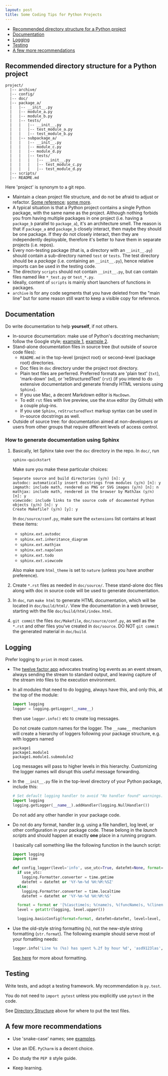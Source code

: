 ```yaml
---
layout: post
title: Some Coding Tips for Python Projects
---
```


* [Recommended directory structure for a Python project](#directory-structure)
* [Documentation](#documentation)
* [Logging](#logging)
* [Testing](#testing)
* [A few more recommendations](#recommendations)


## Recommended directory structure for a Python project
<a name="directory-structure"></a>

```
project/
  |-- archive/
  |-- config/
  |-- doc/
  |-- package_a/
  |   |-- __init__.py
  |   |-- module_a.py
  |   |-- module_b.py
  |   |-- tests/
  |   |   |-- __init__.py
  |   |   |-- test_module_a.py
  |   |   |-- test_module_b.py
  |   |-- subpackage_a/
  |   |   |-- __init__.py
  |   |   |-- module_c.py
  |   |   |-- module_d.py
  |   |   |-- tests/
  |   |   |   |-- __init__.py
  |   |   |   |-- test_module_c.py
  |   |   |   |-- test_module_d.py
  |-- scripts/
  |-- README.md
```

Here 'project' is synonym to a git repo.

- Maintain a clean project file structure, and do not be afraid to adjust or refactor. [Some reference](http://as.ynchrono.us/2007/12/filesystem-structure-of-python-project_21.html); [some more](http://stackoverflow.com/questions/193161/what-is-the-best-project-structure-for-a-python-application).
- A typical situation is that a Python project contains a single Python package, with the same name as the project. Although nothing forbids you from having multiple packages in one project (i.e. having a `package_b` parallel to `package_a`), it's an architecture smell. The reason is that if `package_a` and `package_b` closely interact, then maybe they should be one package. If they do not closely interact, then they are independently deployable, therefore it's better to have them in separate projects (i.e. repos).
- Every non-testing package (that is, a directory with an `__init__.py`) should contain a sub-directory named `test` or `tests`. The test directory should be a *package* (i.e. containing an `__init__.py`), hence relative imports can be used in the testing code.
- The directory `scripts` should not contain `__init__.py`, but can contain files named like `*_test.py` or `test_*.py`.
- Ideally, content of `scripts` is mainly short launchers of functions in packages.
- `archive` is for any code segments that you have deleted from the "main line" but for some reason still want to keep a visible copy for reference.


## Documentation
<a name="documentation"></a>

Do write documentation to help **yourself**, if not others. 

- In-source documentation: make use of Python's docstring mechanism;
  follow the Google style; [example 1](http://sphinxcontrib-napoleon.readthedocs.org/en/latest/example_google.html), [example 2](http://www.sphinx-doc.org/en/stable/ext/example_google.html#example-google).
- Stand-alone documentation files in source tree (but outside of source code files):
  - `README.md` in the top-level (project root) or second-level (package root) 
    directories.
  - Doc files in `doc` directory under the project root directory.
  - Plain text files are perferred. Preferred formats are 'plain text' (`txt`), 'mark-down' (`md`), or 'reStructuredText' (`rst`) (if you intend to do extensive documentation and generate friendly HTML versions using `Sphinx`).
  - If you use Mac, a decent Markdown editor is `MacDown`.
  - To edit `rst` files with live preview, use the `Atom` editor (by Github) with a couple plug-ins.
  - If you use `Sphinx`, `reStructuredText` markup syntax can be used in in-source docstrings as well.
- Outside of source tree: for documentation aimed at non-developers or users from other groups that require different levels of access control.

### How to generate documentation using Sphinx

1. Basically, let Sphinx take over the `doc` directory in the repo. In `doc/`, run

   ```
   sphinx-quickstart
   ```

   Make sure you make these particular choices:

   ```
   Separate source and build directories (y/n) [n]: y
   autodoc: automatically insert docstrings from modules (y/n) [n]: y
   imgmath: include math, rendered as PNG or SVG images (y/n) [n]: n
   mathjax: include math, rendered in the browser by MathJax (y/n) [n]: y
   viewcode: include links to the source code of documented Python objects (y/n) [n]: y
   Create Makefile? (y/n) [y]: y
   ```

   In `doc/source/conf.py`, make sure the `extensions` list contains at least these items:

   * `sphinx.ext.autodoc`
   * `sphinx.ext.inheritance_diagram`
   * `sphinx.ext.mathjax`
   * `sphinx.ext.napoleon`
   * `sphinx.ext.todo`
   * `sphinx.ext.viewcode`

   Also make sure `html_theme` is set to `nature` (unless you have another preference).

2. Create `*.rst` files as needed in `doc/source/`. These stand-alone doc files along with doc in source code will be used to generate documentation.

3. In `doc`, run `make html` to generate HTML documentation, which will be located in `doc/build/html/`. View the documentation in a web browser, starting with the file `doc/build/html/index.html`.

4. `git commit` the files `doc/Makefile`, `doc/source/conf.py`, as well as the `*.rst` and other files you've created in `doc/source`. DO NOT `git commit` the generated material in `doc/build`.


## Logging
<a name="logging"></a>

Prefer logging to `print` in most cases.

- The [twelve factor app](http://12factor.net/logs) advocates treating log events as an event stream, always sending the stream to standard output, and leaving capture of the stream into files to the execution environment.
- In all modules that need to do logging, always have this, and only this, at the top of the module:

  ```python
  import logging
  logger = logging.getLogger(__name__)
  ```

  then use `logger.info()` etc to create log messages.

  Do not create custom names for the logger. The `__name__` mechanism will create a hierarchy of loggers following your
package structure, e.g. with loggers named

  ```
  package1
  package1.module1
  package1.module1.submodule2
  ```

  Log messages will pass to higher levels in this hierarchy.
Customizing the logger names will disrupt this useful message forwarding.

- In the `__init__.py` file in the top-level directory of your Python package,
include this:

  ```python
  # Set default logging handler to avoid "No handler found" warnings.
  import logging
  logging.getLogger(__name__).addHandler(logging.NullHandler())
  ```

  Do not add any other handler in your package code.

- Do not do any format, handler (e.g. using a file handler), log level,
or other configuration in your package code. These belong in the *launch scripts* and should happen
at exactly **one** place in a running program.

  I basically call something like the following function in the launch script:

  ```python
  import logging
  import time

  def config_logger(level='info', use_utc=True, datefmt=None, format=None, **kwargs):
    if use_utc:
      logging.Formatter.converter = time.gmtime
      datefmt = datefmt or '%Y-%m-%d %H:%M:%SZ'
    else:
      logging.Formatter.converter = time.localtime
      datefmt = datefmt or '%Y-%m-%d %H:%M:%S'

    format = format or '[%(asctime)s; %(name)s, %(funcName)s, %(lineno)d; %(levelname)s]    %(message)s'
    level = getattr(logging, level.upper())

    logging.basicConfig(format=format, datefmt=datefmt, level=level, **kwargs)
  ```

- Use the old-style string formatting (`%`), not the new-style string formatting (`str.format`).
  The following example should serve most of your fomatting needs:

  ```python
  logger.info('Line %s (%s) has spent %.2f by hour %d', 'asd9123las', 'Huge Sale!', 28.97, 23) 
  ```

  [See here](https://pyformat.info) for more about formatting.


## Testing
<a name="testing"></a>


Write tests, and adopt a testing framework. My recommendation is `py.test`.

You do not need to `import pytest` unless you explicitly use `pytest` in the code.

See [Directory Structure](#directory-structure) above for where to put the test files.


## A few more recommendations
<a name="recommendations"></a>

- Use 'snake-case' names; see [examples](https://google.github.io/styleguide/pyguide.html?showone=Naming#Naming).

- Use an IDE. ``PyCharm`` is a decent choice.

- Do study the ``PEP 8`` style guide.

- Keep learning.

